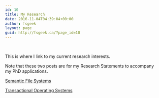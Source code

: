```yaml
---
id: 10
title: My Research
date: 2016-11-04T04:39:04+00:00
author: fsgeek
layout: page
guid: http://fsgeek.ca/?page_id=10
---
```

&nbsp;

This is where I link to my current research interests.

Note that these two posts are for my Research Statements to accompany my PhD applications.

[Semantic File Systems](https://fsgeek.ca/my-research/semantic-file-systems/)

[Transactional Operating Systems](https://fsgeek.ca/my-research/transactional-operating-systems)

&nbsp;
